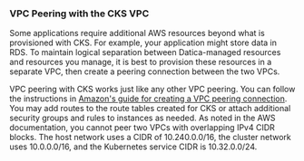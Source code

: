 ### VPC Peering with the CKS VPC
Some applications require additional AWS resources beyond what is provisioned with CKS. For example, your application might store data in RDS. To maintain logical separation between Datica-managed resources and resources you manage, it is best to provision these resources in a separate VPC, then create a peering connection between the two VPCs. 

VPC peering with CKS works just like any other VPC peering. You can follow the instructions in [Amazon's guide for creating a VPC peering connection](https://docs.aws.amazon.com/vpc/latest/peering/create-vpc-peering-connection.html). You may add routes to the route tables created for CKS or attach additional security groups and rules to instances as needed. As noted in the AWS documentation, you cannot peer two VPCs with overlapping IPv4 CIDR blocks. The host network uses a CIDR of 10.240.0.0/16, the cluster network uses 10.0.0.0/16, and the Kubernetes service CIDR is 10.32.0.0/24.